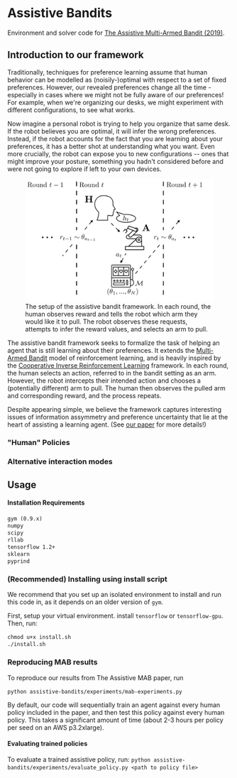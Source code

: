 # Assistive Bandits
Environment and solver code for [The Assistive Multi-Armed Bandit (2019)](https://arxiv.org/abs/1901.08654).

## Introduction to our framework
Traditionally, techniques for preference learning assume that human behavior can be modelled as (noisily-)optimal with respect to a set of fixed preferences. However, our revealed preferences change all the time - especially in cases where we might not be fully aware of our preferences! For example, when we're organizing our desks, we might experiment with different configurations, to see what works.

Now imagine a personal robot is trying to help you organize that same desk. If the robot believes you are optimal, it will infer the wrong preferences. Instead, if the robot accounts for the fact that you are learning about your preferences, it has a better shot at understanding what you want. Even more crucially, the robot can expose you to new configurations -- ones that might improve your posture, something you hadn't considered before and were not going to explore if left to your own devices. 

<figure>
<img src="./figures/ab_teaser_v4.png" width="600">
<figcaption>The setup of the assistive bandit framework. In each round, the human observes reward and tells the robot which arm they would like it to pull. The robot observes these requests, attempts to infer the reward values, and selects an arm to pull. </figcaption>
</figure>

The assistive bandit framework seeks to formalize the task of helping an agent that is still learning about their preferences. It extends the [Multi-Armed Bandit](https://en.wikipedia.org/wiki/Multi-armed_bandit) model of reinforcement learning, and is heavily inspired by the [Cooperative Inverse Reinforcement Learning](https://arxiv.org/abs/1606.03137) framework. In each round, the human selects an action, referred to in the bandit setting as an arm.  However, the robot intercepts their intended action and chooses a (potentially different) arm to pull. The human then observes the pulled arm and corresponding reward, and the process repeats.

Despite appearing simple, we believe the framework captures interesting issues of information assymmetry and preference uncertainty that lie at the heart of assisting a learning agent. (See [our paper](https://arxiv.org/abs/1901.08654) for more details!)

### "Human" Policies

### Alternative interaction modes

<!-- ### Example policy

<img src="figures/wsls_near_opt.png" width="600"> -->

## Usage

#### Installation Requirements
```
gym (0.9.x)
numpy
scipy
rllab
tensorflow 1.2+
sklearn
pyprind
```
### (Recommended) Installing using install script
We recommend that you set up an isolated environment to install and run this code in, as it depends on an older version of `gym`.

First, setup your virtual environment. install `tensorflow` or `tensorflow-gpu`. Then, run:
```
chmod u+x install.sh
./install.sh
```

### Reproducing MAB results
To reproduce our results from The Assistive MAB paper, run
```
python assistive-bandits/experiments/mab-experiments.py 
```
By default, our code will sequentially train an agent against every human policy included in the paper, and then test this policy against every human policy. This takes a significant amount of time (about 2-3 hours per policy per seed on an AWS p3.2xlarge). 

#### Evaluating trained policies
To evaluate a trained assistive policy, run:
`python assistive-bandits/experiments/evaluate_policy.py <path to policy file>`

